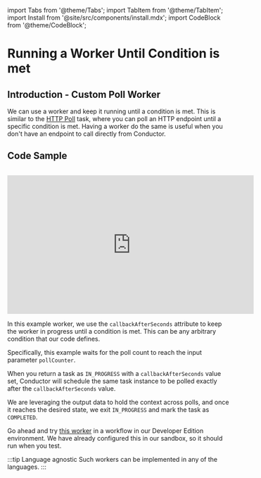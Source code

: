 import Tabs from '@theme/Tabs';
import TabItem from '@theme/TabItem';
import Install from '@site/src/components/install.mdx';
import CodeBlock from '@theme/CodeBlock';

# Running a Worker Until Condition is met

## Introduction - Custom Poll Worker

We can use a worker and keep it running until a condition is met. This is similar to the [HTTP Poll](/content/reference-docs/system-tasks/http-poll) task, where
you can poll an HTTP endpoint until a specific condition is met. Having a worker do the same is useful
when you don't have an endpoint to call directly from Conductor.

## Code Sample


```java dynamic https://github.com/conductor-sdk/orkes-java-springboot2-example/blob/main/src/main/java/io/orkes/example/banking/workers/PollUntilConditionMeetsWorker.java section=1 ../workers/PollUntilConditionMeetsWorker.java
```

<center><iframe width="560" height="315" src="https://www.youtube.com/embed/nI8IcSpzBLQ" title="YouTube video player" frameborder="0" allow="accelerometer; autoplay; clipboard-write; encrypted-media; gyroscope; picture-in-picture; web-share" allowfullscreen="allowfullscreen"
mozallowfullscreen="mozallowfullscreen"
msallowfullscreen="msallowfullscreen"
oallowfullscreen="oallowfullscreen"
webkitallowfullscreen="webkitallowfullscreen"></iframe></center>

In this example worker, we use the `callbackAfterSeconds` attribute to keep the worker in progress
until a condition is met. This can be any arbitrary condition that our code defines.

Specifically, this example waits for the poll count to reach the input parameter `pollCounter`.

When you return a task as `IN_PROGRESS` with a `callbackAfterSeconds` value set, Conductor
will schedule the same task instance to be polled exactly after the `callbackAfterSeconds` value.

We are leveraging the output data to hold the context across polls, and once it reaches the desired state, we exit `IN_PROGRESS`
and mark the task as `COMPLETED`.

Go ahead and try [this worker](https://developer.orkescloud.com/workflowDef/poll-until-condition-workflow) in a workflow in our Developer Edition environment. We have already configured this in our sandbox, so it should run when you test.

:::tip Language agnostic
Such workers can be implemented in any of the languages.
:::